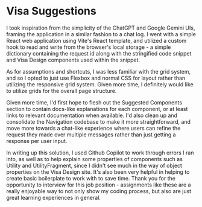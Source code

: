 # Visa Suggestions

I took inspiration from the simplicity of the ChatGPT and Google Gemini UIs, framing the application in a similar fashion to a chat log. I went with a simple React web application using Vite's React template, and utilized a custom hook to read and write from the browser's local storage - a simple dictionary containing the request id along with the stringified code snippet and Visa Design components used within the snippet.

As for assumptions and shortcuts, I was less familiar with the grid system, and so I opted to just use Flexbox and normal CSS for layout rather than utilizing the responsive grid system. Given more time, I definitely would like to utilize grids for the overall page structure.

Given more time, I'd first hope to flesh out the Suggested Components section to contain docs-like explanations for each component, or at least links to relevant documentation when available. I'd also clean up and consolidate the Navigation codebase to make it more straightforward, and move more towards a chat-like experience where users can refine the request they made over multiple messages rather than just getting a response per user input. 

 In writing up this solution, I used Github Copilot to work through errors I ran into, as well as to help explain some properties of components such as Utility and UtilityFragment, since I didn't see much in the way of object properties on the Visa Design site. It's also been very helpful in helping to create basic boilerplate to work with to save time. Thank you for the opportunity to interview for this job position - assignments like these are a really enjoyable way to not only show my coding process, but also are just great learning experiences in general.